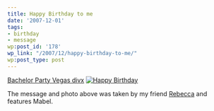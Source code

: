 ```yaml
---
title: Happy Birthday to me
date: '2007-12-01'
tags:
- birthday
- message
wp:post_id: '178'
wp_link: "/2007/12/happy-birthday-to-me/"
wp:post_type: post
---
```


[Bachelor Party Vegas divx](http://www.iucn-tftsg.org/?bachelor_party_vegas) [ ![Happy Birthday](http://farm3.static.flickr.com/2109/2079204822_f46a1a9900.jpg) ](http://www.flickr.com/photos/bensheldon/2079204822/ "Happy Birthday by bensheldon, on Flickr")

The message and photo above was taken by my friend [Rebecca](http://circuitous.org) and features Mabel.
